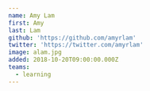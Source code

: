 ```yaml
---
name: Amy Lam
first: Amy
last: Lam
github: 'https://github.com/amyrlam'
twitter: 'https://twitter.com/amyrlam'
image: alam.jpg
added: 2018-10-20T09:00:00.000Z
teams:
  - learning
---
```

